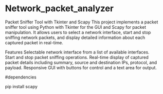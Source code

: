 # Network_packet_analyzer


   Packet Sniffer Tool with Tkinter and Scapy
This project implements a packet sniffer tool using Python with Tkinter for the GUI and Scapy for packet manipulation. It allows users to select a network interface, start and stop sniffing network packets, and display detailed information about each captured packet in real-time.

Features
Selectable network interface from a list of available interfaces.
Start and stop packet sniffing operations.
Real-time display of captured packet details including summary, source and destination IPs, protocol, and payload.
Responsive GUI with buttons for control and a text area for output.


#dependencies

pip install scapy
